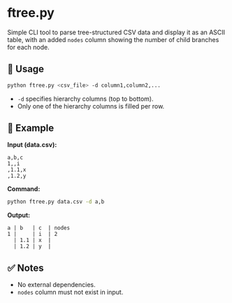 # ftree.py

Simple CLI tool to parse tree-structured CSV data and display it as an ASCII table, with an added `nodes` column showing the number of child branches for each node.

## 🔧 Usage

```bash
python ftree.py <csv_file> -d column1,column2,...
```

- `-d` specifies hierarchy columns (top to bottom).
- Only one of the hierarchy columns is filled per row.

## 📄 Example

**Input (data.csv):**
```csv
a,b,c
1,,i
,1.1,x
,1.2,y
```

**Command:**
```bash
python ftree.py data.csv -d a,b
```

**Output:**
```
a | b   | c  | nodes
1 |     | i  | 2
  | 1.1 | x  |
  | 1.2 | y  |
```

## ✅ Notes

- No external dependencies.
- `nodes` column must not exist in input.
